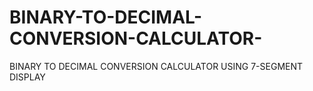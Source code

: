 # BINARY-TO-DECIMAL-CONVERSION-CALCULATOR-
BINARY TO DECIMAL CONVERSION CALCULATOR USING 7-SEGMENT DISPLAY
